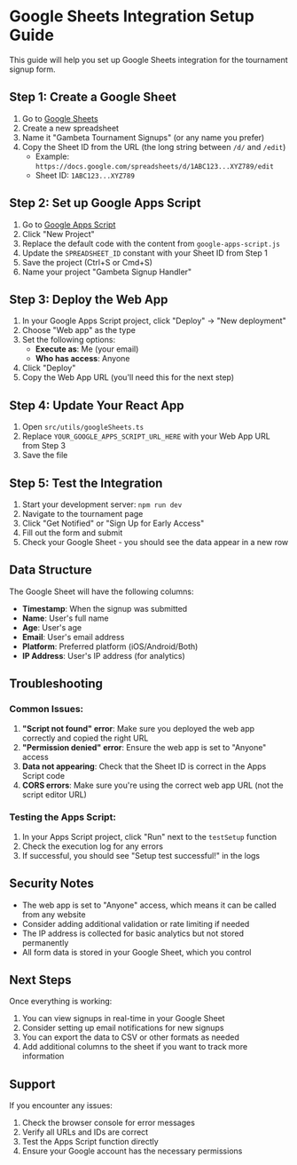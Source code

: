 # Google Sheets Integration Setup Guide

This guide will help you set up Google Sheets integration for the tournament signup form.

## Step 1: Create a Google Sheet

1. Go to [Google Sheets](https://sheets.google.com)
2. Create a new spreadsheet
3. Name it "Gambeta Tournament Signups" (or any name you prefer)
4. Copy the Sheet ID from the URL (the long string between `/d/` and `/edit`)
   - Example: `https://docs.google.com/spreadsheets/d/1ABC123...XYZ789/edit`
   - Sheet ID: `1ABC123...XYZ789`

## Step 2: Set up Google Apps Script

1. Go to [Google Apps Script](https://script.google.com)
2. Click "New Project"
3. Replace the default code with the content from `google-apps-script.js`
4. Update the `SPREADSHEET_ID` constant with your Sheet ID from Step 1
5. Save the project (Ctrl+S or Cmd+S)
6. Name your project "Gambeta Signup Handler"

## Step 3: Deploy the Web App

1. In your Google Apps Script project, click "Deploy" → "New deployment"
2. Choose "Web app" as the type
3. Set the following options:
   - **Execute as**: Me (your email)
   - **Who has access**: Anyone
4. Click "Deploy"
5. Copy the Web App URL (you'll need this for the next step)

## Step 4: Update Your React App

1. Open `src/utils/googleSheets.ts`
2. Replace `YOUR_GOOGLE_APPS_SCRIPT_URL_HERE` with your Web App URL from Step 3
3. Save the file

## Step 5: Test the Integration

1. Start your development server: `npm run dev`
2. Navigate to the tournament page
3. Click "Get Notified" or "Sign Up for Early Access"
4. Fill out the form and submit
5. Check your Google Sheet - you should see the data appear in a new row

## Data Structure

The Google Sheet will have the following columns:
- **Timestamp**: When the signup was submitted
- **Name**: User's full name
- **Age**: User's age
- **Email**: User's email address
- **Platform**: Preferred platform (iOS/Android/Both)
- **IP Address**: User's IP address (for analytics)

## Troubleshooting

### Common Issues:

1. **"Script not found" error**: Make sure you deployed the web app correctly and copied the right URL
2. **"Permission denied" error**: Ensure the web app is set to "Anyone" access
3. **Data not appearing**: Check that the Sheet ID is correct in the Apps Script code
4. **CORS errors**: Make sure you're using the correct web app URL (not the script editor URL)

### Testing the Apps Script:

1. In your Apps Script project, click "Run" next to the `testSetup` function
2. Check the execution log for any errors
3. If successful, you should see "Setup test successful!" in the logs

## Security Notes

- The web app is set to "Anyone" access, which means it can be called from any website
- Consider adding additional validation or rate limiting if needed
- The IP address is collected for basic analytics but not stored permanently
- All form data is stored in your Google Sheet, which you control

## Next Steps

Once everything is working:
1. You can view signups in real-time in your Google Sheet
2. Consider setting up email notifications for new signups
3. You can export the data to CSV or other formats as needed
4. Add additional columns to the sheet if you want to track more information

## Support

If you encounter any issues:
1. Check the browser console for error messages
2. Verify all URLs and IDs are correct
3. Test the Apps Script function directly
4. Ensure your Google account has the necessary permissions
